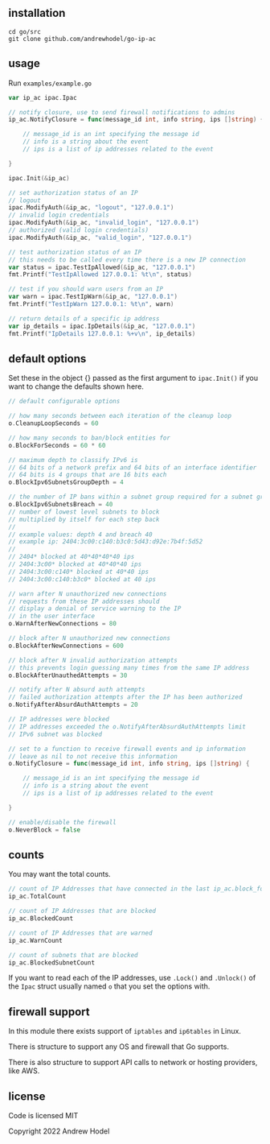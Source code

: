 ## installation

```
cd go/src
git clone github.com/andrewhodel/go-ip-ac
```

## usage

Run `examples/example.go`

```go
var ip_ac ipac.Ipac

// notify closure, use to send firewall notifications to admins
ip_ac.NotifyClosure = func(message_id int, info string, ips []string) {

    // message_id is an int specifying the message id
	// info is a string about the event
	// ips is a list of ip addresses related to the event

}

ipac.Init(&ip_ac)

// set authorization status of an IP
// logout
ipac.ModifyAuth(&ip_ac, "logout", "127.0.0.1")
// invalid login credentials
ipac.ModifyAuth(&ip_ac, "invalid_login", "127.0.0.1")
// authorized (valid login credentials)
ipac.ModifyAuth(&ip_ac, "valid_login", "127.0.0.1")

// test authorization status of an IP
// this needs to be called every time there is a new IP connection
var status = ipac.TestIpAllowed(&ip_ac, "127.0.0.1")
fmt.Printf("TestIpAllowed 127.0.0.1: %t\n", status)

// test if you should warn users from an IP
var warn = ipac.TestIpWarn(&ip_ac, "127.0.0.1")
fmt.Printf("TestIpWarn 127.0.0.1: %t\n", warn)

// return details of a specific ip address
var ip_details = ipac.IpDetails(&ip_ac, "127.0.0.1")
fmt.Printf("IpDetails 127.0.0.1: %+v\n", ip_details)
```

## default options

Set these in the object {} passed as the first argument to `ipac.Init()` if you want to change the defaults shown here.

```go
// default configurable options

// how many seconds between each iteration of the cleanup loop
o.CleanupLoopSeconds = 60

// how many seconds to ban/block entities for
o.BlockForSeconds = 60 * 60

// maximum depth to classify IPv6 is
// 64 bits of a network prefix and 64 bits of an interface identifier
// 64 bits is 4 groups that are 16 bits each
o.BlockIpv6SubnetsGroupDepth = 4

// the number of IP bans within a subnet group required for a subnet group to be blocked
o.BlockIpv6SubnetsBreach = 40
// number of lowest level subnets to block
// multiplied by itself for each step back
//
// example values: depth 4 and breach 40
// example ip: 2404:3c00:c140:b3c0:5d43:d92e:7b4f:5d52
//
// 2404* blocked at 40*40*40*40 ips
// 2404:3c00* blocked at 40*40*40 ips
// 2404:3c00:c140* blocked at 40*40 ips
// 2404:3c00:c140:b3c0* blocked at 40 ips

// warn after N unauthorized new connections
// requests from these IP addresses should
// display a denial of service warning to the IP
// in the user interface
o.WarnAfterNewConnections = 80

// block after N unauthorized new connections
o.BlockAfterNewConnections = 600

// block after N invalid authorization attempts
// this prevents login guessing many times from the same IP address
o.BlockAfterUnauthedAttempts = 30

// notify after N absurd auth attempts
// failed authorization attempts after the IP has been authorized
o.NotifyAfterAbsurdAuthAttempts = 20

// IP addresses were blocked
// IP addresses exceeded the o.NotifyAfterAbsurdAuthAttempts limit
// IPv6 subnet was blocked

// set to a function to receive firewall events and ip information
// leave as nil to not receive this information
o.NotifyClosure = func(message_id int, info string, ips []string) {

    // message_id is an int specifying the message id
	// info is a string about the event
	// ips is a list of ip addresses related to the event

}

// enable/disable the firewall
o.NeverBlock = false
```

## counts

You may want the total counts.

```go
// count of IP Addresses that have connected in the last ip_ac.block_for_seconds
ip_ac.TotalCount

// count of IP Addresses that are blocked
ip_ac.BlockedCount

// count of IP Addresses that are warned
ip_ac.WarnCount

// count of subnets that are blocked
ip_ac.BlockedSubnetCount
```

If you want to read each of the IP addresses, use `.Lock()` and `.Unlock()` of the `Ipac` struct usually named `o` that you set the options with.

## firewall support

In this module there exists support of `iptables` and `ip6tables` in Linux.

There is structure to support any OS and firewall that Go supports.

There is also structure to support API calls to network or hosting providers, like AWS.

## license

Code is licensed MIT

Copyright 2022 Andrew Hodel
